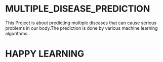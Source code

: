 # MULTIPLE_DISEASE_PREDICTION

This Project is about predicting multiple diseases that can cause serious problems in our body.The prediction is done by various machine learning algorithms .


# HAPPY LEARNING  
 
